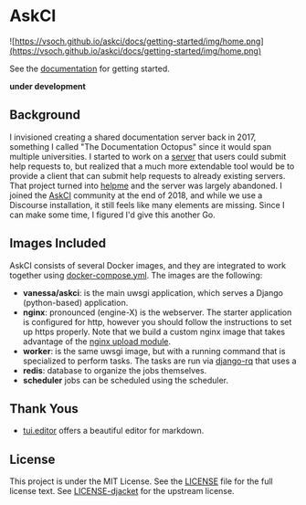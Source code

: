 # AskCI

![https://vsoch.github.io/askci/docs/getting-started/img/home.png](https://vsoch.github.io/askci/docs/getting-started/img/home.png)

See the [documentation](https://vsoch.github.io/askci/) for getting started.

**under development**

## Background

I invisioned creating a shared documentation server back in 2017, something I called "The Documentation Octopus" since it would span multiple universities. I started to work on a [server](https://www.github.com/researchapps/helpme-server) that users could submit help requests to,
but realized that a much more extendable tool would be to provide a client that can submit
help requests to already existing servers. That project turned into [helpme](https://www.github.com/vsoch/helpme) and the server was largely abandoned. I joined the [AskCI](https://ask.ci) community at the end of 2018, and while we use a Discourse installation, it still feels like many elements are missing. Since I can make some time, I figured I'd give this another Go.

## Images Included

AskCI consists of several Docker images, and they are integrated 
to work together using [docker-compose.yml](docker-compose.yml). 
The images are the following:

 - **vanessa/askci**: is the main uwsgi application, which serves a Django (python-based) application.
 - **nginx**: pronounced (engine-X) is the webserver. The starter application is configured for http, however you should follow the instructions to set up https properly. Note that we build a custom nginx image that takes advantage of the [nginx upload module](https://www.nginx.com/resources/wiki/modules/upload/).
 - **worker**: is the same uwsgi image, but with a running command that is specialized to perform tasks. The tasks are run via [django-rq](https://github.com/rq/django-rq) that uses a
 - **redis**: database to organize the jobs themselves.
 - **scheduler** jobs can be scheduled using the scheduler.

## Thank Yous

 - [tui.editor](https://github.com/nhn/tui.editor) offers a beautiful editor for markdown.

## License

This project is under the MIT License. See the [LICENSE](LICENSE) file for the full license text. See [LICENSE-djacket](.github/LICENSE-djacket) for the upstream license.
